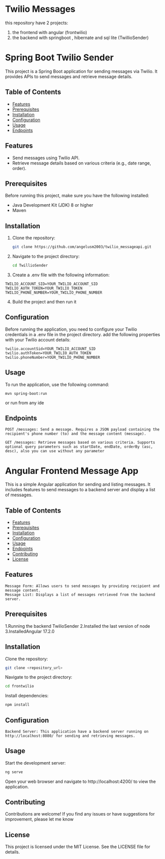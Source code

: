 # Twilio Messages
this repository have 2 projects:

1. the frontend with angular (frontwilio)
2. the backend with springboot , hibernate and sql lite (TwillioSender)
   
# Spring Boot Twilio Sender

This project is a Spring Boot application for sending messages via Twilio. It provides APIs to send messages and retrieve message details.

## Table of Contents

- [Features](#features)
- [Prerequisites](#prerequisites)
- [Installation](#installation)
- [Configuration](#configuration)
- [Usage](#usage)
- [Endpoints](#endpoints)

## Features

- Send messages using Twilio API.
- Retrieve message details based on various criteria (e.g., date range, order).

## Prerequisites

Before running this project, make sure you have the following installed:

- Java Development Kit (JDK) 8 or higher
- Maven

## Installation

1. Clone the repository:

    ```bash
    git clone https://github.com/angelusm2003/twilio_messageapi.git
    ```

2. Navigate to the project directory:

    ```bash
    cd TwillioSender 
    ```
3. Create a .env file with the following information:

```
TWILIO_ACCOUNT_SID=YOUR_TWILIO_ACCOUNT_SID
TWILIO_AUTH_TOKEN=YOUR_TWILIO_TOKEN
TWILIO_PHONE_NUMBER=YOUR_TWILIO_PHONE_NUMBER
```

4. Build the project and then run it

## Configuration

Before running the application, you need to configure your Twilio credentials in a .env file in the project directory. add the following properties with your Twilio account details:

```.env
twilio.accountSid=YOUR_TWILIO_ACCOUNT_SID
twilio.authToken=YOUR_TWILIO_AUTH_TOKEN
twilio.phoneNumber=YOUR_TWILIO_PHONE_NUMBER
```

## Usage

To run the application, use the following command:

```
mvn spring-boot:run
```
or run from any ide

## Endpoints

    POST /messages: Send a message. Requires a JSON payload containing the recipient's phone number (to) and the message content (message).

    GET /messages: Retrieve messages based on various criteria. Supports optional query parameters such as startDate, endDate, orderBy (asc, desc), also you can use without any parameter

# Angular Frontend Message App

This is a simple Angular application for sending and listing messages. It includes features to send messages to a backend server and display a list of messages.

## Table of Contents

- [Features](#features)
- [Prerequisites](#prerequisites)
- [Installation](#installation)
- [Configuration](#configuration)
- [Usage](#usage)
- [Endpoints](#endpoints)
- [Contributing](#contributing)
- [License](#License)

## Features

    Message Form: Allows users to send messages by providing recipient and message content.
    Message List: Displays a list of messages retrieved from the backend server.

## Prerequisites

1.Running the backend TwilioSender
2.Installed the last version of node
3.InstalledAngular 17.2.0

## Installation

Clone the repository:

```bash
git clone <repository_url>
```

Navigate to the project directory:

```bash
cd frontwilio
```

Install dependencies:

```bash
npm install
```
  
## Configuration

    Backend Server: This application have a backend server running on http://localhost:8080/ for sending and retrieving messages. 

## Usage

Start the development server:

```bash
ng serve
```

Open your web browser and navigate to http://localhost:4200/ to view the application.

## Contributing

Contributions are welcome! If you find any issues or have suggestions for improvement, please let me know 

## License

This project is licensed under the MIT License. See the LICENSE file for details.



